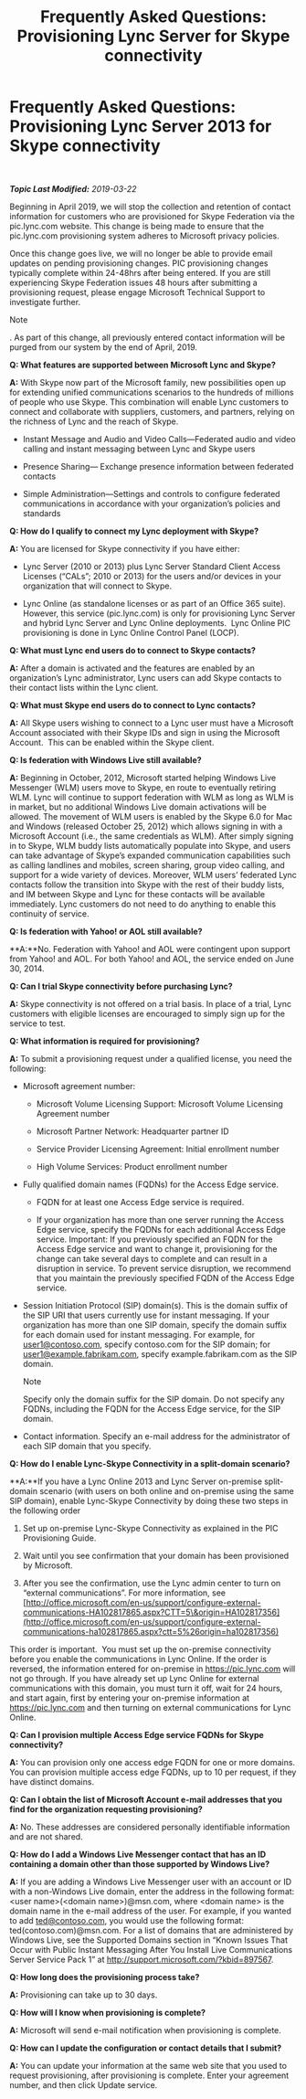 ﻿---
title: 'Frequently Asked Questions: Provisioning Lync Server for Skype connectivity'
TOCTitle: 'Frequently Asked Questions: Provisioning Lync Server for Skype connectivity'
ms:assetid: 4d1b2bfc-780b-4b8c-afd5-11c2e59203b5
ms:mtpsurl: https://technet.microsoft.com/en-us/library/Dn440172(v=OCS.15)
ms:contentKeyID: 57793362
ms.date: 12/29/2016
mtps_version: v=OCS.15
---

<div data-xmlns="http://www.w3.org/1999/xhtml">

<div class="topic" data-xmlns="http://www.w3.org/1999/xhtml" data-msxsl="urn:schemas-microsoft-com:xslt" data-cs="http://msdn.microsoft.com/en-us/">

<div data-asp="http://msdn2.microsoft.com/asp">

# Frequently Asked Questions: Provisioning Lync Server 2013 for Skype connectivity

</div>

<div id="mainSection">

<div id="mainBody">

<span> </span>

_**Topic Last Modified:** 2019-03-22_

Beginning in April 2019, we will stop the collection and retention of contact information for customers who are provisioned for Skype Federation via the pic.lync.com website. This change is being made to ensure that the pic.lync.com provisioning system adheres to Microsoft privacy policies. 

Once this change goes live, we will no longer be able to provide email updates on pending provisioning changes. PIC provisioning changes typically complete within 24-48hrs after being entered. If you are still experiencing Skype Federation issues 48 hours after submitting a provisioning request, please engage Microsoft Technical Support to investigate further.

> [!NOTE]
. As part of this change, all previously entered contact information will be purged from our system by the end of April, 2019.


**Q: What features are supported between Microsoft Lync and Skype?**

**A:** With Skype now part of the Microsoft family, new possibilities open up for extending unified communications scenarios to the hundreds of millions of people who use Skype. This combination will enable Lync customers to connect and collaborate with suppliers, customers, and partners, relying on the richness of Lync and the reach of Skype.

  - Instant Message and Audio and Video Calls—Federated audio and video calling and instant messaging between Lync and Skype users

  - Presence Sharing— Exchange presence information between federated contacts

  - Simple Administration—Settings and controls to configure federated communications in accordance with your organization’s policies and standards

**Q: How do I qualify to connect my Lync deployment with Skype?**

**A:** You are licensed for Skype connectivity if you have either:

  - Lync Server (2010 or 2013) plus Lync Server Standard Client Access Licenses (“CALs”; 2010 or 2013) for the users and/or devices in your organization that will connect to Skype. 

  - Lync Online (as standalone licenses or as part of an Office 365 suite).  However, this service (pic.lync.com) is only for provisioning Lync Server and hybrid Lync Server and Lync Online deployments.  Lync Online PIC provisioning is done in Lync Online Control Panel (LOCP).

**Q: What must Lync end users do to connect to Skype contacts?**

**A:** After a domain is activated and the features are enabled by an organization’s Lync administrator, Lync users can add Skype contacts to their contact lists within the Lync client.

**Q: What must Skype end users do to connect to Lync contacts?**

**A:** All Skype users wishing to connect to a Lync user must have a Microsoft Account associated with their Skype IDs and sign in using the Microsoft Account.  This can be enabled within the Skype client.

**Q: Is federation with Windows Live still available?**

**A:** Beginning in October, 2012, Microsoft started helping Windows Live Messenger (WLM) users move to Skype, en route to eventually retiring WLM. Lync will continue to support federation with WLM as long as WLM is in market, but no additional Windows Live domain activations will be allowed. The movement of WLM users is enabled by the Skype 6.0 for Mac and Windows (released October 25, 2012) which allows signing in with a Microsoft Account (i.e., the same credentials as WLM). After simply signing in to Skype, WLM buddy lists automatically populate into Skype, and users can take advantage of Skype’s expanded communication capabilities such as calling landlines and mobiles, screen sharing, group video calling, and support for a wide variety of devices. Moreover, WLM users’ federated Lync contacts follow the transition into Skype with the rest of their buddy lists, and IM between Skype and Lync for these contacts will be available immediately. Lync customers do not need to do anything to enable this continuity of service.

**Q: Is federation with Yahoo\! or AOL still available?**

**A:**No. Federation with Yahoo\! and AOL were contingent upon support from Yahoo\! and AOL. For both Yahoo\! and AOL, the service ended on June 30, 2014. 

**Q: Can I trial Skype connectivity before purchasing Lync?**

**A:** Skype connectivity is not offered on a trial basis. In place of a trial, Lync customers with eligible licenses are encouraged to simply sign up for the service to test.

**Q: What information is required for provisioning?**

**A:** To submit a provisioning request under a qualified license, you need the following:

  - Microsoft agreement number:
    
      - Microsoft Volume Licensing Support: Microsoft Volume Licensing Agreement number
    
      - Microsoft Partner Network: Headquarter partner ID
    
      - Service Provider Licensing Agreement: Initial enrollment number
    
      - High Volume Services: Product enrollment number

  - Fully qualified domain names (FQDNs) for the Access Edge service.
    
      - FQDN for at least one Access Edge service is required.
    
      - If your organization has more than one server running the Access Edge service, specify the FQDNs for each additional Access Edge service. Important: If you previously specified an FQDN for the Access Edge service and want to change it, provisioning for the change can take several days to complete and can result in a disruption in service. To prevent service disruption, we recommend that you maintain the previously specified FQDN of the Access Edge service.

  - Session Initiation Protocol (SIP) domain(s). This is the domain suffix of the SIP URI that users currently use for instant messaging. If your organization has more than one SIP domain, specify the domain suffix for each domain used for instant messaging. For example, for user1@contoso.com, specify contoso.com for the SIP domain; for user1@example.fabrikam.com, specify example.fabrikam.com as the SIP domain.
    
    <div>
    

    > [!NOTE]
    > Specify only the domain suffix for the SIP domain. Do not specify any FQDNs, including the FQDN for the Access Edge service, for the SIP domain.

    
    </div>

  - Contact information. Specify an e-mail address for the administrator of each SIP domain that you specify.

**Q: How do I enable Lync-Skype Connectivity in a split-domain scenario?**

**A:**If you have a Lync Online 2013 and Lync Server on-premise split-domain scenario (with users on both online and on-premise using the same SIP domain), enable Lync-Skype Connectivity by doing these two steps in the following order

1.  Set up on-premise Lync-Skype Connectivity as explained in the PIC Provisioning Guide.

2.  Wait until you see confirmation that your domain has been provisioned by Microsoft.

3.  After you see the confirmation, use the Lync admin center to turn on “external communications”. For more information, see [http://office.microsoft.com/en-us/support/configure-external-communications-HA102817865.aspx?CTT=5\&origin=HA102817356](http://office.microsoft.com/en-us/support/configure-external-communications-ha102817865.aspx?ctt=5%26origin=ha102817356)

This order is important.  You must set up the on-premise connectivity before you enable the communications in Lync Online. If the order is reversed, the information entered for on-premise in <https://pic.lync.com> will not go through. If you have already set up Lync Online for external communications with this domain, you must turn it off, wait for 24 hours, and start again, first by entering your on-premise information at <https://pic.lync.com> and then turning on external communications for Lync Online.

**Q: Can I provision multiple Access Edge service FQDNs for Skype connectivity?**

**A:** You can provision only one access edge FQDN for one or more domains. You can provision multiple access edge FQDNs, up to 10 per request, if they have distinct domains.

**Q: Can I obtain the list of Microsoft Account e-mail addresses that you find for the organization requesting provisioning?**

**A:** No. These addresses are considered personally identifiable information and are not shared.

**Q: How do I add a Windows Live Messenger contact that has an ID containing a domain other than those supported by Windows Live?**

**A:** If you are adding a Windows Live Messenger user with an account or ID with a non-Windows Live domain, enter the address in the following format: \<user name\>(\<domain name\>)@msn.com, where \<domain name\> is the domain name in the e-mail address of the user. For example, if you wanted to add ted@contoso.com, you would use the following format: ted(contoso.com)@msn.com. For a list of domains that are administered by Windows Live, see the Supported Domains section in “Known Issues That Occur with Public Instant Messaging After You Install Live Communications Server Service Pack 1” at http://support.microsoft.com/?kbid=897567.

**Q: How long does the provisioning process take?**

**A:** Provisioning can take up to 30 days.

**Q: How will I know when provisioning is complete?**

**A:** Microsoft will send e-mail notification when provisioning is complete.

**Q: How can I update the configuration or contact details that I submit?**

**A:** You can update your information at the same web site that you used to request provisioning, after provisioning is complete. Enter your agreement number, and then click Update service.

</div>

<span> </span>

</div>

</div>

</div>

